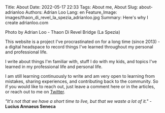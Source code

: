 Title: About
Date: 2022-05-17 22:33
Tags: About me, About
Slug: about-adrianloo
Authors: Adrian Loo
Lang: en
Feature_Image: images/thaon_di_revel_la_spezia_adrianloo.jpg
Summary: Here's why I create adrianloo.com

Photo by Adrian Loo - Thaon Di Revel Bridge (La Spezia)

This website is a project I've procrastinated on for a long time (since 2013) - a digital headspace to record things I've learned throughout my personal and professional life.

I write about things I'm familiar with, stuff I do with my kids, and topics I've learned in my professional life and personal life.

I am still learning continuously to write and am very open to learning from mistakes, sharing experiences, and contributing back to the community. So if you would like to reach out, just leave a comment here or in the articles, or reach out to me on [Twitter](https://twitter.com/spydermaxi).

*"It's not that we have a short time to live, but that we waste a lot of it."* - **Lucius Annaeus Seneca**
